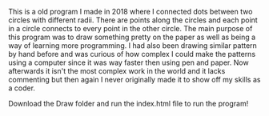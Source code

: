 This is a old program I made in 2018 where I connected dots between two circles with different radii. There are points along the circles and each point in a circle connects to
every point in the other circle. The main purpose of this program was to draw something pretty on the paper as well as being a way of learning more programming. I had also been
drawing similar pattern by hand before and was curious of how complex I could make the patterns using a computer since it was way faster then using pen and paper. Now afterwards
it isn't the most complex work in the world and it lacks commenting but then again I never originally made it to show off my skills as a coder.

Download the Draw folder and run the index.html file to run the program!
